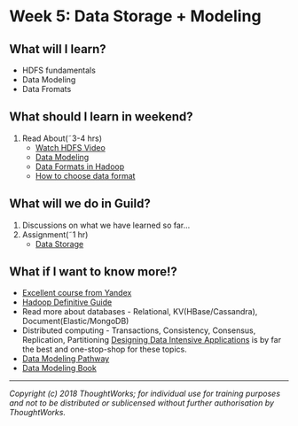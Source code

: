 # Week 5: Data Storage + Modeling

## What will I learn?
* HDFS fundamentals
* Data Modeling
* Data Fromats

## What should I learn in weekend?
1. Read About(˜3-4 hrs)
    * [Watch HDFS Video](https://drive.google.com/drive/folders/1aHE8nVn5wJ5ZaxXOj58wbyDqe86e-SxS)
    * [Data Modeling](https://drive.google.com/drive/folders/1aHE8nVn5wJ5ZaxXOj58wbyDqe86e-SxS)
    * [Data Formats in Hadoop](https://www.datanami.com/2018/05/16/big-data-file-formats-demystified/)
    * [How to choose data format](https://community.hitachivantara.com/community/products-and-solutions/pentaho/blog/2017/11/07/hadoop-file-formats-its-not-just-csv-anymore)



## What will we do in Guild?
1. Discussions on what we have learned so far...
2. Assignment(˜1 hr)
    * [Data Storage](https://docs.google.com/document/d/1Uw26Lc7qPTQKIZUuCZNgA267VO-wjXy406u-44P5f00/edit#heading=h.8hzq89jq6a7m)

## What if I want to know more!?
* [Excellent course from Yandex](https://www.coursera.org/learn/big-data-essentials?specialization=big-data-engineering)
* [Hadoop Definitive Guide](https://learning.oreilly.com/library/view/hadoop-the-definitive/9781491901687/)
* Read more about databases - Relational, KV(HBase/Cassandra), Document(Elastic/MongoDB)
* Distributed computing - Transactions, Consistency, Consensus, Replication, Partitioning
  [Designing Data Intensive Applications](https://learning.oreilly.com/library/view/designing-data-intensive-applications/9781491903063/) is by far the best and one-stop-shop for these topics.
* [Data Modeling Pathway](https://docs.google.com/presentation/d/1DiW333bEfO0m5xvbSlqpLtYFt-mPBCrVYZtEn06JYZM/edit#slide=id.g362f568261_0_0)
* [Data Modeling Book](ttps://learning.oreilly.com/library/view/data-modeling-made/9780977140060/)

---

*Copyright (c) 2018 ThoughtWorks; for individual use for training purposes and not to be distributed or sublicensed without further authorisation by ThoughtWorks.*
